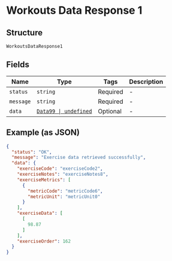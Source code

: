 
# Workouts Data Response 1

## Structure

`WorkoutsDataResponse1`

## Fields

| Name | Type | Tags | Description |
|  --- | --- | --- | --- |
| `status` | `string` | Required | - |
| `message` | `string` | Required | - |
| `data` | [`Data99 \| undefined`](../../doc/models/data-99.md) | Optional | - |

## Example (as JSON)

```json
{
  "status": "OK",
  "message": "Exercise data retrieved successfully",
  "data": {
    "exerciseCode": "exerciseCode2",
    "exerciseNotes": "exerciseNotes8",
    "exerciseMetrics": [
      {
        "metricCode": "metricCode6",
        "metricUnit": "metricUnit0"
      }
    ],
    "exerciseData": [
      [
        98.87
      ]
    ],
    "exerciseOrder": 162
  }
}
```

